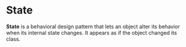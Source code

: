 # State

**State** is a behavioral design pattern that lets an object alter its behavior when its internal state changes. It appears as if the object changed its class.
